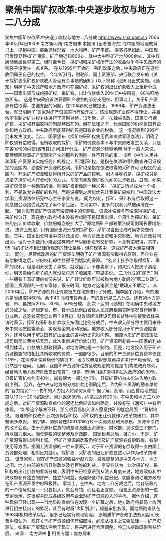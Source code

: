 # 聚焦中国矿权改革:中央逐步收权与地方二八分成

聚焦中国矿权改革:中央逐步收权与地方二八分成
http://www.sina.com.cn 2006年09月14日10:08 南方新闻网-南方周末
本报讯 (记者曹海东) 在中国的地理教科书上，提到中国，都会这样形容：地大物博、矿产丰富。
事实的确如此，中国现已发现171种矿产资源，矿产地近18000处，其中大中型矿产地7000余处，其中煤炭储量居世界第二。但时至今日，探矿权和采矿权所产生的收益似乎与中央政府的钱袋子没发生一点关系。
在从1999年开始的一系列改革之后，中央政府正在逐步收回属于自己的权益。
今年9月1日，财政部、国土资源部、央行联合发布的《关于探矿权采矿权价款收入管理有关事项的通知》(以下简称《通知》)正式实施。《通知》明确了中央政府和地方政府将在探矿权、采矿权的出让价款收入上重新分成——国家出资形成的探矿权、采矿权，出让价款收入20％归中央所有，80％归地方所有。
这是中央政府首次获得矿产收益的部分支配权。但事实上，关于矿产资源有偿取得、由谁支配的问题，在20年前就已被提出。
1986年，矿产资源法出台，就已明确了“国家对矿产资源实行有偿开采”。该法规定矿业权不得转让，并且依所有制对矿业权主体进行了区别对待。10年后，这一法律被修改，国家实行探矿权、采矿权有偿取得的制度赫然在列。但在法律之下，代表国家的仍然是国有企业和地方政府。中央政府所能获得的只是国有企业的税收。
这一情况直到1999年仍未发生改变。当年，国家颁布《探矿权采矿权使用费和价款管理办法》，明确了矿权须有偿取得，但所收取的探矿、采矿的价款基本不与中央财政发生关系，只是在各省份的内部(省市县)之间进行分成。
矿产资源的模糊地带
对于一般人来说，要理解围绕着矿产资源所产生的那些权利是一件不容易的事。
按照《中华人民共和国矿产资源法实施细则》的规定，所谓探矿权，是指在依法取得的勘查许可证规定的范围内，勘查矿产资源的权利。采矿权是指在依法取得的采矿许可证规定的范围内，开采矿产资源和获得所开采的矿产品的权利。
耐人寻味的是，探矿权只是规定了探矿权人行使权利的方式，却没有涉及探矿权人如何进行收益。显然，如果探矿仅仅是一种勘查的话，则探矿权更像是一种义务。
“探矿之所以成为一个权利，不是说允许探矿的权利，而是说探到之后能优先让我采矿的权利。”中国政法大学国土资源法律研究中心主任李显冬说。
同为权利，探矿、采矿权有偿取得这一观念被公众接受竟然花了半个多世纪。
在现实中，更多的权利仍然被纠缠在一起。
“因为没有把矿产资源有偿使用中的资源税、资源补偿费与有偿取得探矿权、采矿权分开，现在地方政府根本没有考虑是不是国家出资，全部作为探矿权、采矿权的出让价款收取，价款的概念被扩大了。”原地质矿产部政策法规司副司长曹树培说。
法律上规定，只有国家出资形成的探矿权、采矿权当出让的时候才交缴价款，其中，国家出资包括中央财政出资、地方财政出资和中央财政、地方财政共同出资。但对于那些如小煤窑这样的矿产以前都没有交价款，不是有偿取得。其中，95 ％的矿达不到法律所规定的转让条件，但在现实中，这些矿产被大量变相转让。
同时，尽管修改后的矿产资源法明确了矿产资源有偿取得的原则，但企业在有偿取得之后，它的权利却往往得不到切实的保障。
“名义上授予你取得探矿、采矿的权利，但是明天发生了事故，就收回了。不像卖房子，如果别人把房子卖给你，明天卖给你房子的人就没法将房子收回来。”李显冬说。
二八分成的“尾巴”
对一些拥有丰富矿藏的省份来说，矿产转让价款可以被称为地方政府的“第二财政”。
据国土资源部的一位专家称，很长时间，地方对这笔资金是“敢动又不敢动”。
从2000年后，矿产资源的转让价款首先在地方进行了分成。据李显冬介绍，有的地方是省级取得60％，余下40 ％归市县两级，有的省份是二八分成，还有的地方是省、市、县按照20％、30％、50％分成。
此次下达的《通知》在明确中央和地方的分成之后，还规定省、市、县分成比例由省级人民政府根据实际情况自行确定。
分成后，这笔钱究竟怎么用？9月初，财政部经济建设司司长胡静林在接受媒体采访时表示，探矿权采矿权价款收入按固定比例分成后，中央收入部分将主要用来补充中央地质勘查基金，实现基金的滚动发展。地方收入部分除用于矿产资源勘查外，还可以用于解决国有矿山企业的各种历史包袱问题。
但原地质矿产部政策法规司副司长曹树培表示，此次重新进行价款分配，矿产资源所有者——国家的利益得到体现，价款纳入财政预算，对地方政府是一个制约。但是，地方投入用于矿产资源勘查的钱相比其所收取的价款，一直都很少。目前的矿产资源补偿费费率仅在1.18％，在资源补偿费极低的情况下，地方政府是否愿意再投资进行环境治理，也仍然是个疑问。
目前，我国矿产资源补偿费征收规定的前提是“机构进政府序列，经费列入地方政府财政支出预算”，但是，市(地 )级矿管机构进入政府的约60％，县级矿管机构约有40％，尚有很大一部分地(市)、县级矿管机构未能进入地方政府序列。
另外，在中央与地方的分成价款比例确定后，作为矿产资源的勘查单位的“智力投资”——找矿的人力投入将如何保障？
据了解，此前，山西曾给地质勘查队10％—20％的返还，河北返还30％，内蒙古返还20％。在中央和地方二八分成之后，对矿产资源勘查单位的返还比例应该如何确定，并没有在《通知》中有所体现。
“如果这个解决不好，那么很容易陷入没人愿意找矿的尴尬局面！”曹树培说。
艰难的矿权改革
此次选择探矿权、采矿权的出让价款作为改革突破口，其中有很多原委。
据了解，国家曾在2001年举行过一次高规格的资源税、资源补偿费的改革会议。由于资源补偿费的调整涉及国土资源部、财政部、发改委三个部门，所以阻力很大。而资源税的调整涉及财政部、
国家税务总局，阻力小，于是，矿产资源税得以顺利上调。
但矿产资源的改革仍将涉及矿产资源的有偿取得、有偿使用等方面。据国土资源部的一位专家表示，对于矿产资源的有偿取得一直由国土资源部处理，相对压力就小。探矿权、采矿权的出让价款显然可以作为改革突破口。
该专家称，现在矿产资源的收益分配方面，最难调整的是中央与地方、地方之间、地方内部的省市县财政以及老百姓的利益。
李显冬认为，此次探矿权、采矿权的出让价款的重新分成，表明中央已经意识到从法人角度来说，地方政府和中央政府都有独立的财产、独立的利益，处理好这种利益分配，就能够调动地方政府在矿产资源开发中的积极性。
事实上，在中央、地方二八分成之后，给各级政府的一个信号就是——只要投入，就会有钱，而且名正言顺。
但国土资源部的一位专家表示，这很容易形成各级政府与企业对矿产资源投入的争抢。
据他介绍，这种现象已经出现——当地质勘查单位在发现一个矿藏之后，地方政府将其马上收回进行招拍挂出让的情况，甚至有时将“大矿划小”，规避审批权限。而地质勘查队在1998年机构改革以后，很多已经实行属地管理。
原地质矿产部政策法规司副司长曹树培认为，现在关于矿产资源如何有偿取得，必须从根本上完善法律——矿产资源法。如果矿产资源法滞后于现实，将来再进行合理调整，将无法撼动既得利益阶层。 来源：
南方周末

相关专题：南方周末 

